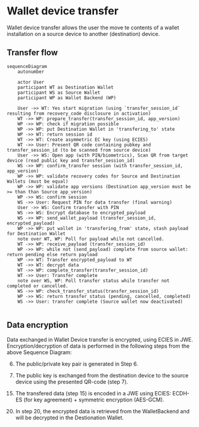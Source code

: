 # Wallet device transfer 

Wallet device transfer allows the user the move te contents of a wallet installation on a source device to another (destination) device.

## Transfer flow
```{mermaid}
sequenceDiagram
    autonumber

    actor User
    participant WT as Destination Wallet
    participant WS as Source Wallet
    participant WP as Wallet Backend (WP)

    User ->> WT: Yes start migration (using `transfer_session_id` resulting from recovery_code disclosure in activation)
    WT ->> WP: prepare_transfer(transfer_session_id, app_version)
    WP ->> WP: check if migration possible
    WP ->> WP: put Destination Wallet in 'transfering_to' state
    WP ->> WT: return session id 
    WT ->> WT: Create asymmetric EC key (using ECIES)
    WT ->> User: Present QR code containing pubkey and transfer_session_id (to be scanned from source device)
    User ->> WS: Open app (with PIN/biometrics), Scan QR from target device (read public key and transfer_session_id)
    WS ->> WP: confirm_transfer session (with transfer_session_id, app_version)
    WP ->> WP: validate recovery codes for Source and Destination Wallets (must be equal)
    WP ->> WP: validate app versions (Destination app_version must be >= than than Source app_version)
    WP ->> WS: confirm session
    WS ->> User: Request PIN for data transfer (final warning)
    User ->> WS: Confirm transfer with PIN
    WS ->> WS: Encrypt database to encrypted_payload
    WS ->> WP: send_wallet_payload (transfer_session_id, encrypted_payload)
    WP ->> WP: put wallet in 'transfering_from' state, stash payload for Destination Wallet
    note over WT, WP: Poll for payload while not cancelled.
    WT ->> WP: receive_payload (transfer_session_id)
    WP ->> WP: while not (send_payload) complete from source wallet: return pending else return payload
    WP ->> WT: Transfer encrypted_payload to WT
    WT ->> WT: decrypt data
    WT ->> WP: complete_transfer(transfer_session_id) 
    WT ->> User: Transfer complete
    note over WS, WP: Poll transfer status while transfer not completed or cancelled.
    WS ->> WP: check_transfer_status(transfer_session_id)  
    WP ->> WS: return transfer status (pending, cancelled, completed)  
    WS ->> User: transfer complete (Source wallet now deactivated)
   
```
## Data encryption

Data exchanged in Wallet Device transfer is encrypted, using ECIES in JWE. Encryption/decryption of data is performed in the following steps from the above Sequence Diagram:

6) The public/private key pair is generated in Step 6. 

7. The public key is exchanged from the destination device to the source device using the presented QR-code (step 7). 

15) The transfered data (step 15) is encoded in a JWE using ECIES:  ECDH-ES (for key agreement) + symmetric encryption (AES-GCM).

20. In step 20, the encrypted data is retrieved from the WalletBackend and will be decrypted in the Destionation Wallet.